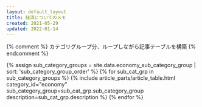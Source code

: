 ```yaml
---
layout: default_layout
title: 経済についてのメモ
created: 2021-05-29
updated: 2022-01-14
---
```

{% comment %}
カテゴリグループ分、ループしながら記事テーブルを構築
{% endcomment %}

{% assign sub_category_groups = site.data.economy_sub_category_group | sort: 'sub_category_group_order' %}
{% for sub_cat_grp in sub_category_groups %}
{% include article_parts/article_table.html
    category_id="economy"
    sub_category_group=sub_cat_grp.sub_category_group
    description=sub_cat_grp.description %}
{% endfor %}
